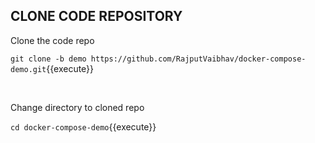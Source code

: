 ## CLONE CODE REPOSITORY

Clone the code repo


`git clone -b demo https://github.com/RajputVaibhav/docker-compose-demo.git`{{execute}}

<br/>

Change directory to cloned repo

`cd docker-compose-demo`{{execute}}